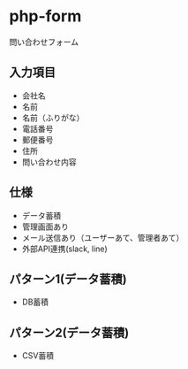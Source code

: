 # php-form
問い合わせフォーム


## 入力項目

* 会社名
* 名前
* 名前（ふりがな）
* 電話番号
* 郵便番号
* 住所
* 問い合わせ内容


## 仕様
* データ蓄積
* 管理画面あり
* メール送信あり（ユーザーあて、管理者あて）
* 外部API連携(slack, line)


## パターン1(データ蓄積)
* DB蓄積

## パターン2(データ蓄積)
* CSV蓄積


